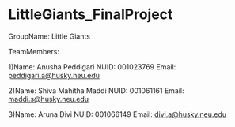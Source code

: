 # LittleGiants_FinalProject

GroupName: Little Giants

TeamMembers:

  1)Name: Anusha Peddigari
NUID: 001023769
Email: peddigari.a@husky.neu.edu

  2)Name: Shiva Mahitha Maddi
NUID: 001061161
Email: maddi.s@husky.neu.edu

  3)Name: Aruna Divi
NUID: 001066149
Email: divi.a@husky.neu.edu
